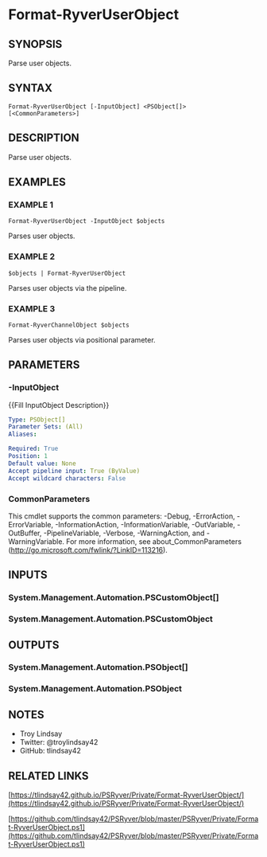 # Format-RyverUserObject

## SYNOPSIS
Parse user objects.

## SYNTAX

```
Format-RyverUserObject [-InputObject] <PSObject[]> [<CommonParameters>]
```

## DESCRIPTION
Parse user objects.

## EXAMPLES

### EXAMPLE 1
```
Format-RyverUserObject -InputObject $objects
```

Parses user objects.

### EXAMPLE 2
```
$objects | Format-RyverUserObject
```

Parses user objects via the pipeline.

### EXAMPLE 3
```
Format-RyverChannelObject $objects
```

Parses user objects via positional parameter.

## PARAMETERS

### -InputObject
{{Fill InputObject Description}}

```yaml
Type: PSObject[]
Parameter Sets: (All)
Aliases:

Required: True
Position: 1
Default value: None
Accept pipeline input: True (ByValue)
Accept wildcard characters: False
```

### CommonParameters
This cmdlet supports the common parameters: -Debug, -ErrorAction, -ErrorVariable, -InformationAction, -InformationVariable, -OutVariable, -OutBuffer, -PipelineVariable, -Verbose, -WarningAction, and -WarningVariable.
For more information, see about_CommonParameters (http://go.microsoft.com/fwlink/?LinkID=113216).

## INPUTS

### System.Management.Automation.PSCustomObject[]

### System.Management.Automation.PSCustomObject

## OUTPUTS

### System.Management.Automation.PSObject[]

### System.Management.Automation.PSObject

## NOTES
- Troy Lindsay
- Twitter: @troylindsay42
- GitHub: tlindsay42

## RELATED LINKS

[https://tlindsay42.github.io/PSRyver/Private/Format-RyverUserObject/](https://tlindsay42.github.io/PSRyver/Private/Format-RyverUserObject/)

[https://github.com/tlindsay42/PSRyver/blob/master/PSRyver/Private/Format-RyverUserObject.ps1](https://github.com/tlindsay42/PSRyver/blob/master/PSRyver/Private/Format-RyverUserObject.ps1)

